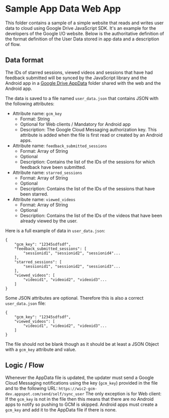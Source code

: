 # Sample App Data Web App

This folder contains a sample of a simple website that reads and writes user data
to cloud using Google Drive JavaScript SDK. It's an example for the developers of the Google I/O
website. Below is the authoritative definition of the format definition of the User Data stored in
app data and a description of flow.

## Data format

The IDs of starred sessions, viewed videos and sessions that have had feedback submitted will be
synced by the JavaScript library and the Android app in a
[Google Drive AppData](https://developers.google.com/drive/web/appdata) folder shared with the web
and the Android app.

The data is saved to a file named `user_data.json` that contains JSON with the following attributes:

* Attribute name: `gcm_key`
  - Format: String
  - Optional for Web clients / Mandatory for Android app
  - Description: The Google Cloud Messaging authorization key. This attribute is added when the file is first read or created by an Android apps.
* Attribute name: `feedback_submitted_sessions`
  - Format: Array of String
  - Optional
  - Description: Contains the list of the IDs of the sessions for which feedback have been submitted.
* Attribute name: `starred_sessions`
  - Format: Array of String
  - Optional
  - Description:  Contains the list of the IDs of the sessions that have been starred.
* Attribute name: `viewed_videos`
  - Format: Array of String
  - Optional
  - Description: Contains the list of the IDs of the videos that have been already viewed by the user.

Here is a full example of data in `user_data.json`:

    {
        "gcm_key": "12345sdfsdf",
        "feedback_submitted_sessions": [
            "sessionid1", "sessionid2", "sessionid4"...
        ],
        "starred_sessions": [
            "sessionid1", "sessionid2", "sessionid3"...
        ],
        "viewed_videos": [
            "videoid1", "videoid2", "videoid3"...
        ]
    }

Some JSON attributes are optional. Therefore this is also a correct `user_data.json` file:

    {
        "gcm_key": "12345sdfsdf",
        "viewed_videos": [
            "videoid1", "videoid2", "videoid3"...
        ]
    }

The file should not be blank though as it should be at least a JSON Object with a `gcm_key`
attribute and value.


## Logic / Flow


Whenever the AppData file is updated, the updater must send a Google Cloud Messaging notifications
using the key (`gcm_key`) provided in the file and to the following URL:
`https://wic2-gcm-dev.appspot.com/send/self/sync_user`
The only exception is for Web client: If the `gcm_key` is not in the file then this means that there are
no Android apps to notify so pushing to GCM is skipped.
Android apps must create a `gcm_key` and add it to the AppData file if there is none.
